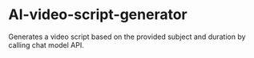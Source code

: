 # AI-video-script-generator
Generates a video script based on the provided subject and duration by calling chat model API.
